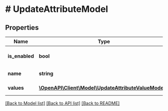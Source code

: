 # # UpdateAttributeModel

## Properties

Name | Type | Description | Notes
------------ | ------------- | ------------- | -------------
**is_enabled** | **bool** | Enable or disable attribute. | [optional]
**name** | **string** | Attribute name. |
**values** | [**\OpenAPI\Client\Model\UpdateAttributeValueModel[]**](UpdateAttributeValueModel.md) | Attribute values. | [optional]

[[Back to Model list]](../../README.md#models) [[Back to API list]](../../README.md#endpoints) [[Back to README]](../../README.md)
